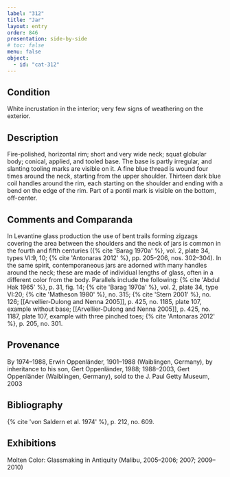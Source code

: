 ```yaml
---
label: "312"
title: "Jar"
layout: entry
order: 846
presentation: side-by-side
# toc: false
menu: false
object:
  - id: "cat-312"
---
```


## Condition

White incrustation in the interior; very few signs of weathering on the exterior.

## Description

Fire-polished, horizontal rim; short and very wide neck; squat globular body; conical, applied, and tooled base. The base is partly irregular, and slanting tooling marks are visible on it. A fine blue thread is wound four times around the neck, starting from the upper shoulder. Thirteen dark blue coil handles around the rim, each starting on the shoulder and ending with a bend on the edge of the rim. Part of a pontil mark is visible on the bottom, off-center.

## Comments and Comparanda

In Levantine glass production the use of bent trails forming zigzags covering the area between the shoulders and the neck of jars is common in the fourth and fifth centuries ({% cite 'Barag 1970a' %}, vol. 2, plate 34, types VI:9, 10; {% cite 'Antonaras 2012' %}, pp. 205–206, nos. 302–304). In the same spirit, contemporaneous jars are adorned with many handles around the neck; these are made of individual lengths of glass, often in a different color from the body. Parallels include the following: {% cite 'Abdul Hak 1965' %}, p. 31, fig. 14; {% cite 'Barag 1970a' %}, vol. 2, plate 34, type VI:20; {% cite 'Matheson 1980' %}, no. 315; {% cite 'Stern 2001' %}, no. 126; [[Arvellier-Dulong and Nenna 2005]], p. 425, no. 1185, plate 107, example without base; [[Arvellier-Dulong and Nenna 2005]], p. 425, no. 1187, plate 107, example with three pinched toes; {% cite 'Antonaras 2012' %}, p. 205, no. 301.

## Provenance

By 1974–1988, Erwin Oppenländer, 1901–1988 (Waiblingen, Germany), by inheritance to his son, Gert Oppenländer, 1988; 1988–2003, Gert Oppenländer (Waiblingen, Germany), sold to the J. Paul Getty Museum, 2003

## Bibliography

{% cite 'von Saldern et al. 1974' %}, p. 212, no. 609.

## Exhibitions

Molten Color: Glassmaking in Antiquity (Malibu, 2005–2006; 2007; 2009–2010)